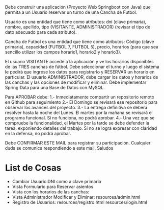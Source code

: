 Debe construir una aplicación (Proyecto Web Springboot con Java) que permita a un Usuario reservar un turno de una Cancha de Futbol.

Usuario es una entidad que tiene como atributos: dni (clave primaria), nombre, apellido, tipo (VISITANTE, ADMINISTRADOR) (revisar el tipo de dato adecuado para cada atributo).

Cancha de Futbol es una entidad que tiene como atributos: Código (clave primaria), capacidad (FUTBOL 7, FUTBOL 5), precio, horarios (para que sea sencillo utilizar los campos horario1, horario2 y horario3). 

El usuario VISITANTE accede a la aplicación y ve los horarios disponibles de las TRES canchas de fútbol. Debe seleccionar el turno y luego el sistema le pedirá que ingrese los datos para registrarlo y RESERVAR un horario en particular.
El usuario ADMINISTRADOR, debe cargar los datos y horarios de las canchas y las opciones de modificar y eliminar.
Debe implementar Spring Data para una Base de Datos con MySQL.

Para APROBAR debe:
1.- Inmediatamente compartir un repositorio remoto en Github para seguimiento
2.- El Domingo se revisará ese repositorio para observar los avances del proyecto.
3.- La entrega definitiva se deberá resolver hasta la noche del Lunes. El martes por la mañana se revisará el programa funcional. Si no funciona, no podrá aprobar.
4.- Una vez que se compruebe la funcionalidad, el Martes por la tarde se debe defender la tarea, exponiendo detalles del trabajo. Si no se logra expresar con claridad en la defensa, no podrá aprobar.

Debe CONFIRMAR ESTE MAIL para registrar su participación.
Cualquier duda se comunica respondiendo a este mail.
Saludos


# List de Cosas

- Cambiar  Usuario.DNI como a clave primaria
- Vista Formulario para Reservar asientos
- Vista con los horarios de las canchas: 
- Vista Administrador Modificar y Eliminar: resources/admin.html
- Registro de Usuarios: resources/registro.html resources/login.html
